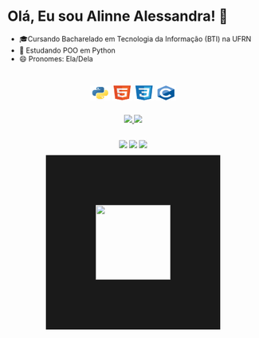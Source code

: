 # __Olá, Eu sou Alinne Alessandra!__ 👋

- 🎓Cursando Bacharelado em Tecnologia da Informação (BTI) na UFRN
- 🌱 Estudando POO em Python
- 😄 Pronomes: Ela/Dela

<div style="display: inline_block"><br>
<p align="center">
  <img align="center" alt="Alinne-Python" height="30" width="40" src="https://raw.githubusercontent.com/devicons/devicon/master/icons/python/python-original.svg">
  <img align="center" alt="Alinne-HTML" height="30" width="40" src="https://raw.githubusercontent.com/devicons/devicon/master/icons/html5/html5-original.svg">
  <img align="center" alt="Alinne-CSS" height="30" width="40" src="https://raw.githubusercontent.com/devicons/devicon/master/icons/css3/css3-original.svg">  
  <img align="center" alt="Alinne-Csharp" height="30" width="40" src="https://raw.githubusercontent.com/devicons/devicon/master/icons/c/c-original.svg">
</p align="center">  
</div>

##

<div>
<p align="center">
  <a href="https://github.com/alinnealess">
  <img height="150em" src="https://github-readme-stats.vercel.app/api?username=alinnealess&show_icons=true&theme=onedark&include_all_commits=trur&count_private=true"/>
  <img height="150em" src="https://github-readme-stats.vercel.app/api/top-langs/?username=alinnealess&layout=compact&langs_count=11&theme=onedark "/>
 </p align="center"> 
</div>

##


<div> 
<p align="center">
 <a href="https://www.linkedin.com/in/alinne-alessandra-6595949a/" target="_blank" align="center"><img src="https://img.shields.io/badge/-LinkedIn-%230077B5?style=for-the-badge&logo=linkedin&logoColor=white" target="_blank" align="center"></a> 
  <a href = "mailto:alinne.alessandra@gmail.com"><img src="https://img.shields.io/badge/-Gmail-%23333?style=for-the-badge&logo=gmail&logoColor=white" target="_blank" align="center"></a>
  <a href="https://instagram.com/alinnealessandra" target="_blank" align="center"><img src="https://img.shields.io/badge/-Instagram-%23E4405F?style=for-the-badge&logo=instagram&logoColor=white" target="_blank" align="center"></a>
  
</p align="center">
  
  <p align="center">
  <a  href="https://picasion.com/"><img src="https://i.picasion.com/pic92/639cfdb709f540a0ccc8ab86c2e6a4c1.gif" width="150" height="150" border="100"></a> </a>
  </p align="center">
</div>


 

